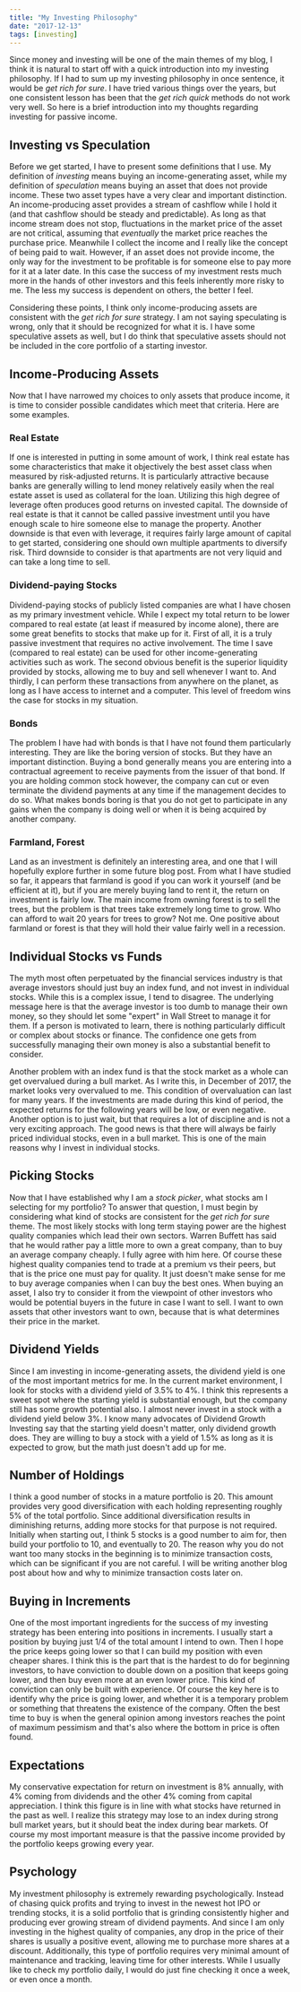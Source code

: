 ```yaml
---
title: "My Investing Philosophy"
date: "2017-12-13"
tags: [investing]
---
```


Since money and investing will be one of the main themes of my blog, I think it is natural to start off with a quick introduction into my investing philosophy. If I had to sum up my investing philosophy in once sentence, it would be *get rich for sure*. I have tried various things over the years, but one consistent lesson has been that the *get rich quick* methods do not work very well. So here is a brief introduction into my thoughts regarding investing for passive income.

## Investing vs Speculation

Before we get started, I have to present some definitions that I use. My definition of *investing* means buying an income-generating asset, while my definition of *speculation* means buying an asset that does not provide income. These two asset types have a very clear and important distinction. An income-producing asset provides a stream of cashflow while I hold it (and that cashflow should be steady and predictable). As long as that income stream does not stop, fluctuations in the market price of the asset are not critical, assuming that *eventually* the market price reaches the purchase price. Meanwhile I collect the income and I really like the concept of being paid to wait. However, if an asset does not provide income, the only way for the investment to be profitable is for someone else to pay more for it at a later date. In this case the success of my investment rests much more in the hands of other investors and this feels inherently more risky to me. The less my success is dependent on others, the better I feel.

Considering these points, I think only income-producing assets are consistent with the *get rich for sure* strategy. I am not saying speculating is wrong, only that it should be recognized for what it is. I have some speculative assets as well, but I do think that speculative assets should not be included in the core portfolio of a starting investor.

## Income-Producing Assets

Now that I have narrowed my choices to only assets that produce income, it is time to consider possible candidates which meet that criteria. Here are some examples.

### Real Estate

If one is interested in putting in some amount of work, I think real estate has some characteristics that make it objectively the best asset class when measured by risk-adjusted returns. It is particularly attractive because banks are generally willing to lend money relatively easily when the real estate asset is used as collateral for the loan. Utilizing this high degree of leverage often produces good returns on invested capital. The downside of real estate is that it cannot be called passive investment until you have enough scale to hire someone else to manage the property. Another downside is that even with leverage, it requires fairly large amount of capital to get started, considering one should own multiple apartments to diversify risk. Third downside to consider is that apartments are not very liquid and can take a long time to sell.

### Dividend-paying Stocks

Dividend-paying stocks of publicly listed companies are what I have chosen as my primary investment vehicle. While I expect my total return to be lower compared to real estate (at least if measured by income alone), there are some great benefits to stocks that make up for it. First of all, it is a truly passive investment that requires no active involvement. The time I save (compared to real estate) can be used for other income-generating activities such as work. The second obvious benefit is the superior liquidity provided by stocks, allowing me to buy and sell whenever I want to. And thirdly, I can perform these transactions from anywhere on the planet, as long as I have access to internet and a computer. This level of freedom wins the case for stocks in my situation.

### Bonds

The problem I have had with bonds is that I have not found them particularly interesting. They are like the boring version of stocks. But they have an important distinction. Buying a bond generally means you are entering into a contractual agreement to receive payments from the issuer of that bond. If you are holding common stock however, the company can cut or even terminate the dividend payments at any time if the management decides to do so. What makes bonds boring is that you do not get to participate in any gains when the company is doing well or when it is being acquired by another company.

### Farmland, Forest

Land as an investment is definitely an interesting area, and one that I will hopefully explore further in some future blog post. From what I have studied so far, it appears that farmland is good if you can work it yourself (and be efficient at it), but if you are merely buying land to rent it, the return on investment is fairly low. The main income from owning forest is to sell the trees, but the problem is that trees take extremely long time to grow. Who can afford to wait 20 years for trees to grow? Not me. One positive about farmland or forest is that they will hold their value fairly well in a recession.

## Individual Stocks vs Funds

The myth most often perpetuated by the financial services industry is that average investors should just buy an index fund, and not invest in individual stocks. While this is a complex issue, I tend to disagree. The underlying message here is that the average investor is too dumb to manage their own money, so they should let some "expert" in Wall Street to manage it for them. If a person is motivated to learn, there is nothing particularly difficult or complex about stocks or finance. The confidence one gets from successfully managing their own money is also a substantial benefit to consider.

Another problem with an index fund is that the stock market as a whole can get overvalued during a bull market. As I write this, in December of 2017, the market looks very overvalued to me. This condition of overvaluation can last for many years. If the investments are made during this kind of period, the expected returns for the following years will be low, or even negative. Another option is to just wait, but that requires a lot of discipline and is not a very exciting approach. The good news is that there will always be fairly priced individual stocks, even in a bull market. This is one of the main reasons why I invest in individual stocks.

## Picking Stocks

Now that I have established why I am a *stock picker*, what stocks am I selecting for my portfolio? To answer that question, I must begin by considering what kind of stocks are consistent for the *get rich for sure* theme. The most likely stocks with long term staying power are the highest quality companies which lead their own sectors. Warren Buffett has said that he would rather pay a little more to own a great company, than to buy an average company cheaply. I fully agree with him here. Of course these highest quality companies tend to trade at a premium vs their peers, but that is the price one must pay for quality. It just doesn't make sense for me to buy average companies when I can buy the best ones. When buying an asset, I also try to consider it from the viewpoint of other investors who would be potential buyers in the future in case I want to sell. I want to own assets that other investors want to own, because that is what determines their price in the market.

## Dividend Yields

Since I am investing in income-generating assets, the dividend yield is one of the most important metrics for me. In the current market environment, I look for stocks with a dividend yield of 3.5% to 4%. I think this represents a sweet spot where the starting yield is substantial enough, but the company still has some growth potential also. I almost never invest in a stock with a dividend yield below 3%. I know many advocates of Dividend Growth Investing say that the starting yield doesn't matter, only dividend growth does. They are willing to buy a stock with a yield of 1.5% as long as it is expected to grow, but the math just doesn't add up for me.

## Number of Holdings

I think a good number of stocks in a mature portfolio is 20. This amount provides very good diversification with each holding representing roughly 5% of the total portfolio. Since additional diversification results in diminishing returns, adding more stocks for that purpose is not required. Initially when starting out, I think 5 stocks is a good number to aim for, then build your portfolio to 10, and eventually to 20. The reason why you do not want too many stocks in the beginning is to minimize transaction costs, which can be significant if you are not careful. I will be writing another blog post about how and why to minimize transaction costs later on.

## Buying in Increments

One of the most important ingredients for the success of my investing strategy has been entering into positions in increments. I usually start a position by buying just 1/4 of the total amount I intend to own. Then I hope the price keeps going lower so that I can build my position with even cheaper shares. I think this is the part that is the hardest to do for beginning investors, to have conviction to double down on a position that keeps going lower, and then buy even more at an even lower price. This kind of conviction can only be built with experience. Of course the key here is to identify why the price is going lower, and whether it is a temporary problem or something that threatens the existence of the company. Often the best time to buy is when the general opinion among investors reaches the point of maximum pessimism and that's also where the bottom in price is often found.

## Expectations

My conservative expectation for return on investment is 8% annually, with 4% coming from dividends and the other 4% coming from capital appreciation. I think this figure is in line with what stocks have returned in the past as well. I realize this strategy may lose to an index during strong bull market years, but it should beat the index during bear markets. Of course my most important measure is that the passive income provided by the portfolio keeps growing every year.

## Psychology

My investment philosophy is extremely rewarding psychologically. Instead of chasing quick profits and trying to invest in the newest hot IPO or trending stocks, it is a solid portfolio that is grinding consistently higher and producing ever growing stream of dividend payments. And since I am only investing in the highest quality of companies, any drop in the price of their shares is usually a positive event, allowing me to purchase more shares at a discount. Additionally, this type of portfolio requires very minimal amount of maintenance and tracking, leaving time for other interests. While I usually like to check my portfolio daily, I would do just fine checking it once a week, or even once a month.
